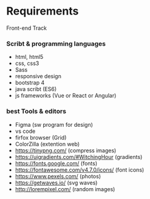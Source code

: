 # Requirements
Front-end Track

### Scribt & programming languages 
- html, html5
- css, css3
- Sass 
- responsive design
- bootstrap 4
- java scribt (ES6)
- js frameworks (Vue or React or Angular)

### best Tools & editors
- Figma (sw program for design)
- vs code
- firfox browser (Grid)
- ColorZilla (extention web)
- https://tinypng.com/ (compress images)
- https://uigradients.com/#WitchingHour (gradients)
- https://fonts.google.com/ (fonts)
- https://fontawesome.com/v4.7.0/icons/ (font icons)
- https://www.pexels.com/ (photos)
- https://getwaves.io/ (svg waves)
- http://lorempixel.com/ (random images)
